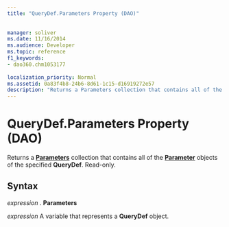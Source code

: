 ```yaml
---
title: "QueryDef.Parameters Property (DAO)"
 
 
manager: soliver
ms.date: 11/16/2014
ms.audience: Developer
ms.topic: reference
f1_keywords:
- dao360.chm1053177
  
localization_priority: Normal
ms.assetid: 0a83f4b8-24b6-8d61-1c15-d16919272e57
description: "Returns a Parameters collection that contains all of the Parameter objects of the specified QueryDef . Read-only."
---
```


# QueryDef.Parameters Property (DAO)

Returns a **[Parameters](parameters-collection-dao.md)** collection that contains all of the **[Parameter](parameter-object-dao.md)** objects of the specified **QueryDef**. Read-only. 
  
## Syntax

 *expression*  . **Parameters**
  
 *expression*  A variable that represents a **QueryDef** object. 
  

